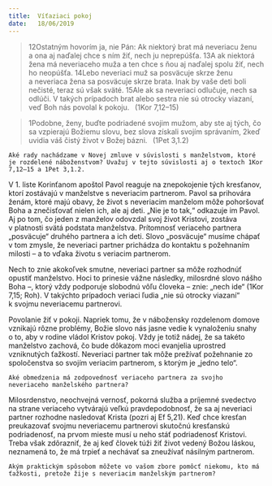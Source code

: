 ```yaml
---
title:  Víťaziaci pokoj
date:   18/06/2019
---
```


> <p></p>
> 12Ostatným hovorím ja, nie Pán: Ak niektorý brat má neveriacu ženu a ona aj naďalej chce s ním žiť, nech ju neprepúšťa. 13A ak niektorá žena má neveriaceho muža a ten chce s ňou aj naďalej spolu žiť, nech ho neopúšťa. 14Lebo neveriaci muž sa posväcuje skrze ženu a neveriaca žena sa posväcuje skrze brata. Inak by vaše deti boli nečisté, teraz sú však sväté. 15Ale ak sa neveriaci odlučuje, nech sa odlúči. V takých prípadoch brat alebo sestra nie sú otrocky viazaní, veď Boh nás povolal k pokoju.  (1Kor 7,12–15)

> <p></p>
> 1Podobne, ženy, buďte podriadené svojim mužom, aby ste aj tých, čo sa vzpierajú Božiemu slovu, bez slova získali svojím správaním, 2keď uvidia váš čistý život v Božej bázni.  (1Pet 3,1.2)

`Aké rady nachádzame v Novej zmluve v súvislosti s manželstvom, ktoré je rozdelené náboženstvom? Uvažuj v tejto súvislosti aj o textoch 1Kor 7,12–15 a 1Pet 3,1.2.`

V 1. liste Korinťanom apoštol Pavol reaguje na znepokojenie tých kresťanov, ktorí zostávajú v manželstve s neveriacim partnerom. Pavol sa prihovára ženám, ktoré majú obavy, že život s neveriacim manželom môže pohoršovať Boha a znečisťovať nielen ich, ale aj deti. „Nie je to tak,“ odkazuje im Pavol. Aj po tom, čo jeden z manželov odovzdal svoj život Kristovi, zostáva v platnosti svätá podstata manželstva. Prítomnosť veriaceho partnera „posväcuje“ druhého partnera a ich deti. Slovo „posväcuje“ musíme chápať v tom zmysle, že neveriaci partner prichádza do kontaktu s požehnaním milosti – a to vďaka životu s veriacim partnerom.

Nech to znie akokoľvek smutne, neveriaci partner sa môže rozhodnúť opustiť manželstvo. Hoci to prinesie vážne následky, milosrdné slovo nášho Boha –, ktorý vždy podporuje slobodnú vôľu človeka – znie: „nech ide“ (1Kor 7,15; Roh). V takýchto prípadoch veriaci ľudia „nie sú otrocky viazaní“ k svojmu neveriacemu partnerovi.

Povolanie žiť v pokoji. Napriek tomu, že v nábožensky rozdelenom domove vznikajú rôzne problémy, Božie slovo nás jasne vedie k vynaloženiu snahy o to, aby v rodine vládol Kristov pokoj. Vždy je totiž nádej, že sa takéto manželstvo zachová, čo bude dôkazom moci evanjelia uprostred vzniknutých ťažkostí. Neveriaci partner tak môže prežívať požehnanie zo spoločenstva so svojím veriacim partnerom, s ktorým je „jedno telo“.

`Aké obmedzenia má zodpovednosť veriaceho partnera za svojho neveriaceho manželského partnera?`

Milosrdenstvo, neochvejná vernosť, pokorná služba a príjemné svedectvo na strane veriaceho vytvárajú veľkú pravdepodobnosť, že sa aj neveriaci partner rozhodne nasledovať Krista (pozri aj Ef 5,21). Keď chce kresťan preukazovať svojmu neveriacemu partnerovi skutočnú kresťanskú podriadenosť, na prvom mieste musí u neho stáť podriadenosť Kristovi. Treba však zdôrazniť, že aj keď človek túži žiť život vedený Božou láskou, neznamená to, že má trpieť a nechávať sa zneužívať násilným partnerom.

`Akým praktickým spôsobom môžete vo vašom zbore pomôcť niekomu, kto má ťažkosti, pretože žije s neveriacim manželským partnerom?`